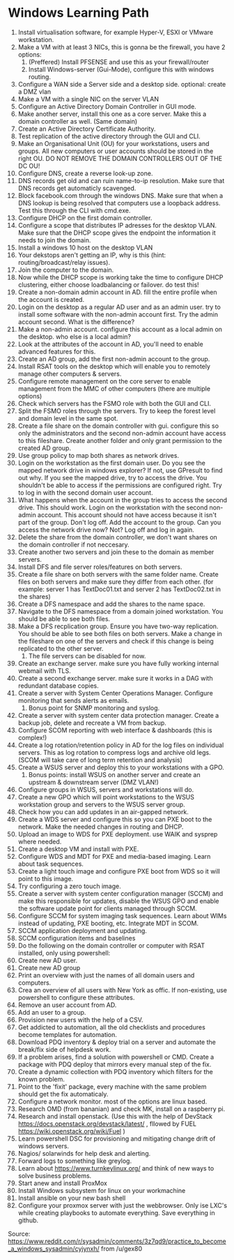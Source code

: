 # Windows Learning Path

1.  Install virtualisation software, for example Hyper-V, ESXI or VMware workstation.
2.  Make a VM with at least 3 NICs, this is gonna be the firewall, you have 2 options:
    1.  (Preffered) Install PFSENSE and use this as your firewall/router
    2.  Install Windows-server (Gui-Mode), configure this with windows routing.
3.  Configure a WAN side a Server side and a desktop side. optional: create a DMZ vlan
4.  Make a VM with a single NIC on the server VLAN
5.  Configure an Active Directory Domain Controller in GUI mode.
6.  Make another server, install this one as a core server. Make this a domain controller as well. (Same domain)
7.  Create an Active Directory Certificate Authority.
8.  Test replication of the active directory through the GUI and CLI.
9.  Make an Organisational Unit (OU) for your workstations, users and groups. All new computers or user accounts should be stored in the right OU.  DO NOT REMOVE THE DOMAIN CONTROLLERS OUT OF THE DC OU!
10. Configure DNS, create a reverse look-up zone.
11. DNS records get old and can ruin name-to-ip resolution. Make sure that DNS records get automaticly scavenged.
12. Block facebook.com through the windows DNS. Make sure that when a DNS lookup is being resolved that computers use a loopback address. Test this through the CLI with cmd.exe.
13. Configure DHCP on the first domain controller.
14. Configure a scope that distributes IP adresses for the desktop VLAN. Make sure that the DHCP scope gives the endpoint the information it needs to join the domain.
15. Install a windows 10 host on the desktop VLAN
16. Your dekstops aren't getting an IP, why is this (hint: routing/broadcast/relay issues).
17. Join the computer to the domain.
18. Now while the DHCP scope is working take the time to configure DHCP clustering, either choose loadbalancing or failover. do test this!
19. Create a non-domain admin account in AD. fill the entire profile when the account is created.
20. Login on the desktop as a regular AD user and as an admin user. try to install some software with the non-admin account first. Try the admin account second. What is the difference?
21. Make a non-admin account. configure this account as a local admin on the desktop. who else is a local admin?
22. Look at the attributes of the account in AD, you'll need to enable advanced features for this.
23. Create an AD group, add the first non-admin account to the group.
24. Install RSAT tools on the desktop which will enable you to remotely manage other computers & servers.
25. Configure remote management on the core server to enable management from the MMC of other computers (there are multiple options)
26. Check which servers has the FSMO role with both the GUI and CLI.
27. Split the FSMO roles through the servers. Try to keep the forest level and domain level in the same spot.
28. Create a file share on the domain controller with gui. configure this so only the administrators and the second non-admin account have access to this fileshare. Create another folder and only grant permission to the created AD group.
29. Use group policy to map both shares as network drives.
30. Login on the workstation as the first domain user. Do you see the mapped network drive in windows explorer? If not, use GPresult to find out why. If you see the mapped drive, try to access the drive. You shouldn't be able to access if the permissions are configured right. Try to log in with the second domain user account.
31. What happens when the account in the group tries to access the second drive. This should work. Login on the workstation with the second non-admin account. This account should not have access because it isn't part of the group. Don't log off. Add the account to the group. Can you access the network drive now? Not? Log off and log in again.
32. Delete the share from the domain controller, we don't want shares on the domain controller if not neccesary.
33. Create another two servers and join these to the domain as member servers.
34. Install DFS and file server roles/features on both servers.
35. Create a file share on both servers with the same folder name. Create files on both servers and make sure they differ from each other. (for example: server 1 has TextDoc01.txt and server 2 has TextDoc02.txt in the shares)
36. Create a DFS namespace and add the shares to the name space.
37. Navigate to the DFS namespace from a domain joined workstation. You should be able to see both files.
38. Make a DFS recplication group. Ensure you have two-way replication. You should be able to see both files on both servers. Make a change in the fileshare on one of the servers and check if this change is being replicated to the other server.
    1.  The file servers can be disabled for now.
39. Create an exchange server. make sure you have fully working internal webmail with TLS.
40. Create a second exchange server. make sure it works in a DAG with redundant database copies.
41. Create a server with System Center Operations Manager. Configure monitoring that sends alerts as emails.
    1.  Bonus point for SNMP monitoring and syslog.
42. Create a server with system center data protection manager. Create a backup job, delete and recreate a VM from backup.
43. Configure SCOM reporting with web interface & dashboards (this is complex!)
44. Create a log rotation/retention policy in AD for the log files on individual servers. This as log rotation to compress logs and archive old legs. (SCOM will take care of long term retention and analysis)
45. Create a WSUS server and deploy this to your workstations with a GPO.
    1.  Bonus points: install WSUS on another server and create an upstream & downstream server (DMZ VLAN!)
46. Configure groups in WSUS, servers and workstations will do.
47. Create a new GPO which will point workstations to the WSUS workstation group and servers to the WSUS server group.
48. Check how you can add updates in an air-gapped network.
49. Create a WDS server and configure this so you can PXE boot to the network. Make the needed changes in routing and DHCP.
50. Upload an image to WDS for PXE deployment. use WAIK and sysprep where needed.
51. Create a desktop VM and install with PXE.
52. Configure WDS and MDT for PXE and media-based imaging. Learn about task sequences.
53. Create a light touch image and configure PXE boot from WDS so it will point to this image.
54. Try configuring a zero touch image.
55. Create a server with system center configuration manager (SCCM) and make this responsible for updates, disable the WSUS GPO and enable the software update point for clients managed through SCCM.
56. Configure SCCM for system imaging task sequences. Learn about WIMs instead of updating, PXE booting, etc. Integrate MDT in SCOM.
57. SCCM application deployment and updating.
58. SCCM configuration items and baselines
59. Do the following on the domain controller or computer with RSAT installed, only using powershell:
60. Create new AD user.
61. Create new AD group
62. Print an overview with just the names of all domain users and computers.
63. Crea an overview of all users with New York as offic. If non-existing, use powershell to configure these attributes.
64. Remove an user account from AD.
65. Add an user to a group.
66. Provision new users with the help of a CSV.
67. Get addicted to automation, all the old checklists and procedures become templates for automation.
68. Download PDQ inventory & deploy trial on a server and automate the break/fix side of helpdesk work.
69. If a problem arises, find a solution with powershell or CMD. Create a package with PDQ deploy that mirrors every manual step of the fix.
70. Create a dynamic collection with PDQ inventory which filters for the known problem.
71. Point to the 'fixit' package, every machine with the same problem should get the fix automaticaly.
72. Configure a network monitor. most of the options are linux based.
73. Research OMD (from bananian) and check MK, install on a raspberry pi.
74. Research and install openstack. (Use this with the help of DevStack https://docs.openstack.org/devstack/latest/ , fllowed by FUEL https://wiki.openstack.org/wiki/Fuel )
75. Learn powershell DSC for provisioning and mitigating change drift of windows servers.
76. Nagios/ solarwinds for help desk and alerting.
77. Forward logs to something like greylog.
78. Learn about https://www.turnkeylinux.org/ and think of new ways to solve business problems.
79. Start anew and install ProxMox
80. Install Windows subsystem for linux on your workmachine
81. Install ansible on your new bash shell
82. Configure your proxmox server with just the webbrowser. Only ise LXC's while creating playbooks to automate everything. Save everything in github.

Source: https://www.reddit.com/r/sysadmin/comments/3z7qd9/practice_to_become_a_windows_sysadmin/cyjynxh/ from /u/gex80